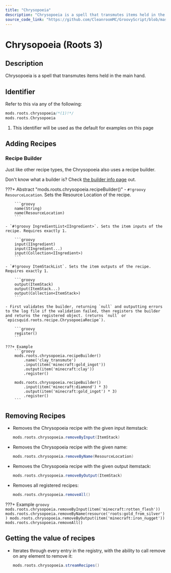 ```yaml
---
title: "Chrysopoeia"
description: "Chrysopoeia is a spell that transmutes items held in the main hand."
source_code_link: "https://github.com/CleanroomMC/GroovyScript/blob/master/src/main/java/com/cleanroommc/groovyscript/compat/mods/roots/Chrysopoeia.java"
---
```


# Chrysopoeia (Roots 3)

## Description

Chrysopoeia is a spell that transmutes items held in the main hand.

## Identifier

Refer to this via any of the following:

```groovy hl_lines="1"
mods.roots.chrysopoeia/*(1)!*/
mods.roots.Chrysopoeia
```

1. This identifier will be used as the default for examples on this page

## Adding Recipes

### Recipe Builder

Just like other recipe types, the Chrysopoeia also uses a recipe builder.

Don't know what a builder is? Check [the builder info page](../../../groovy/builder.md) out.

???+ Abstract "mods.roots.chrysopoeia.recipeBuilder()"
    - `#!groovy ResourceLocation`. Sets the Resource Location of the recipe.

        ```groovy
        name(String)
        name(ResourceLocation)
        ```

    - `#!groovy IngredientList<IIngredient>`. Sets the item inputs of the recipe. Requires exactly 1.

        ```groovy
        input(IIngredient)
        input(IIngredient...)
        input(Collection<IIngredient>)
        ```

    - `#!groovy ItemStackList`. Sets the item outputs of the recipe. Requires exactly 1.

        ```groovy
        output(ItemStack)
        output(ItemStack...)
        output(Collection<ItemStack>)
        ```

    - First validates the builder, returning `null` and outputting errors to the log file if the validation failed, then registers the builder and returns the registered object. (returns `null` or `epicsquid.roots.recipe.ChrysopoeiaRecipe`).

        ```groovy
        register()
        ```

    ???+ Example
        ```groovy
        mods.roots.chrysopoeia.recipeBuilder()
            .name('clay_transmute')
            .input(item('minecraft:gold_ingot'))
            .output(item('minecraft:clay'))
            .register()

        mods.roots.chrysopoeia.recipeBuilder()
            .input(item('minecraft:diamond') * 3)
            .output(item('minecraft:gold_ingot') * 3)
            .register()
        ```



## Removing Recipes

- Removes the Chrysopoeia recipe with the given input itemstack:

    ```groovy
    mods.roots.chrysopoeia.removeByInput(ItemStack)
    ```

- Removes the Chrysopoeia recipe with the given name:

    ```groovy
    mods.roots.chrysopoeia.removeByName(ResourceLocation)
    ```

- Removes the Chrysopoeia recipe with the given output itemstack:

    ```groovy
    mods.roots.chrysopoeia.removeByOutput(ItemStack)
    ```

- Removes all registered recipes:

    ```groovy
    mods.roots.chrysopoeia.removeAll()
    ```

???+ Example
    ```groovy
    mods.roots.chrysopoeia.removeByInput(item('minecraft:rotten_flesh'))
    mods.roots.chrysopoeia.removeByName(resource('roots:gold_from_silver'))
    mods.roots.chrysopoeia.removeByOutput(item('minecraft:iron_nugget'))
    mods.roots.chrysopoeia.removeAll()
    ```

## Getting the value of recipes

- Iterates through every entry in the registry, with the ability to call remove on any element to remove it:

    ```groovy
    mods.roots.chrysopoeia.streamRecipes()
    ```
